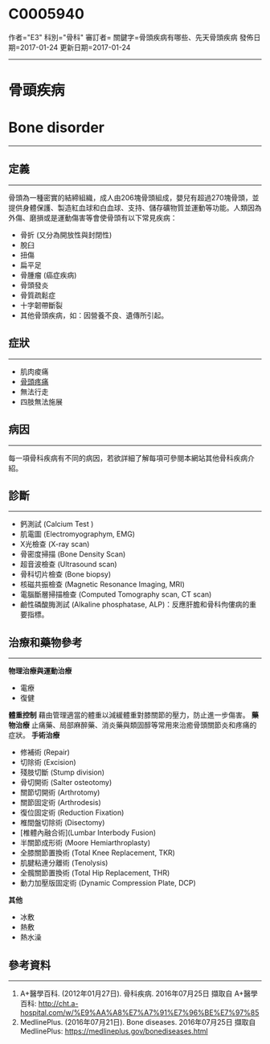 # C0005940
作者="E3"
科別="骨科"
審訂者=
關鍵字=骨頭疾病有哪些、先天骨頭疾病
發佈日期=2017-01-24
更新日期=2017-01-24

----------
# 骨頭疾病
# Bone disorder
----------
## 定義
----------

骨頭為一種密實的結締組織，成人由206塊骨頭組成，嬰兒有超過270塊骨頭，並提供身體保護、製造紅血球和白血球、支持、儲存礦物質並運動等功能。人類因為外傷、磨損或是運動傷害等會使骨頭有以下常見疾病：

- 骨折 (又分為開放性與封閉性)
- 脫臼
- 扭傷
- 扁平足
- 骨腫瘤 (癌症疾病)
- 骨頭發炎
- 骨質疏鬆症
- 十字韌帶斷裂
- 其他骨頭疾病，如：因營養不良、遺傳所引起。
## 症狀
----------
- 肌肉痠痛
- [骨頭疼痛](C0151825)
- 無法行走
- 四肢無法施展
## 病因
----------

每一項骨科疾病有不同的病因，若欲詳細了解每項可參閱本網站其他骨科疾病介紹。

## 診斷
----------
- 鈣測試 (Calcium Test )
- 肌電圖 (Electromyographym, EMG)
- X光檢查 (X-ray scan)
- 骨密度掃描 (Bone Density Scan)
- 超音波檢查 (Ultrasound scan)
- 骨科切片檢查 (Bone biopsy)
- 核磁共振檢查 (Magnetic Resonance Imaging, MRI)
- 電腦斷層掃描檢查 (Computed Tomography scan, CT scan)
- 鹼性磷酸脢測試 (Alkaline phosphatase, ALP)：反應肝膽和骨科佝僂病的重要指標。
## 治療和藥物參考
----------

**物理治療與運動治療**

- 電療
- 復健

**體重控制**
藉由管理適當的體重以減緩體重對膝關節的壓力，防止進一步傷害。
**藥物治療**
止痛藥、局部麻醉藥、消炎藥與類固醇等常用來治癒骨頭關節炎和疼痛的症狀。
**手術治療**

- 修補術 (Repair)
- 切除術 (Excision)
- 殘肢切斷 (Stump division)
- 骨切開術 (Salter osteotomy)
- 關節切開術 (Arthrotomy)
- 關節固定術 (Arthrodesis)
- 復位固定術 (Reduction Fixation)
- 椎間盤切除術 (Disectomy)
- [椎體內融合術](Lumbar Interbody Fusion)
- 半關節成形術 (Moore Hemiarthroplasty)
- 全膝關節置換術 (Total Knee Replacement, TKR)
- 肌腱粘連分離術 (Tenolysis)
- 全髖關節置換術 (Total Hip Replacement, THR)
- 動力加壓版固定術 (Dynamic Compression Plate, DCP)

**其他**

- 冰敷
- 熱敷
- 熱水澡
## 參考資料
----------
1. A+醫學百科. (2012年01月27日). 骨科疾病. 2016年07月25日 擷取自 A+醫學百科:
  http://cht.a-hospital.com/w/%E9%AA%A8%E7%A7%91%E7%96%BE%E7%97%85
2. MedlinePlus. (2016年07月21日). Bone diseases. 2016年07月25日 擷取自 MedlinePlus:
  https://medlineplus.gov/bonediseases.html

